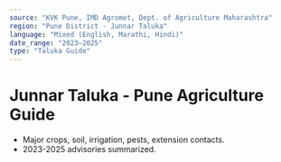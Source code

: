 ```yaml
---
source: "KVK Pune, IMD Agromet, Dept. of Agriculture Maharashtra"
region: "Pune District - Junnar Taluka"
language: "Mixed (English, Marathi, Hindi)"
date_range: "2023–2025"
type: "Taluka Guide"
---
```


# Junnar Taluka - Pune Agriculture Guide
- Major crops, soil, irrigation, pests, extension contacts.
- 2023-2025 advisories summarized.
